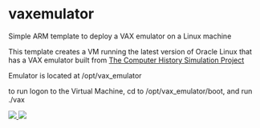 # vaxemulator
Simple ARM template to deploy a VAX emulator on a Linux machine

This template creates a VM running the latest version of Oracle Linux that has a VAX emulator built from [The Computer History Simulation Project](http://simh.trailing-edge.com/)

Emulator is located at /opt/vax_emulator

to run logon to the Virtual Machine, cd to /opt/vax_emulator/boot, and run ./vax

<a href="https://portal.azure.com/#create/Microsoft.Template/uri/https%3A%2F%2Fraw.githubusercontent.com%2Ftanewill%2Fvaxemulator%2Fmaster%2Fazuredeploy.json" target="_blank">
    <img src="http://azuredeploy.net/deploybutton.png"/>
</a>
<a href="http://armviz.io/#/?load=https%3A%2F%2Fraw.githubusercontent.com%2Ftanewill%2Fvaxemulator%2Fmaster%2Fazuredeploy.json" target="_blank">
    <img src="http://armviz.io/visualizebutton.png"/>
</a>
